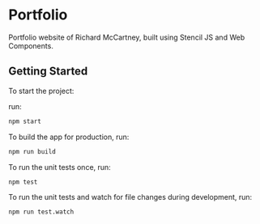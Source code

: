 # Portfolio

Portfolio website of Richard McCartney, built using Stencil JS and Web Components.

## Getting Started

To start the project:

run:

```bash
npm start
```

To build the app for production, run:

```bash
npm run build
```

To run the unit tests once, run:

```
npm test
```

To run the unit tests and watch for file changes during development, run:

```
npm run test.watch
```
